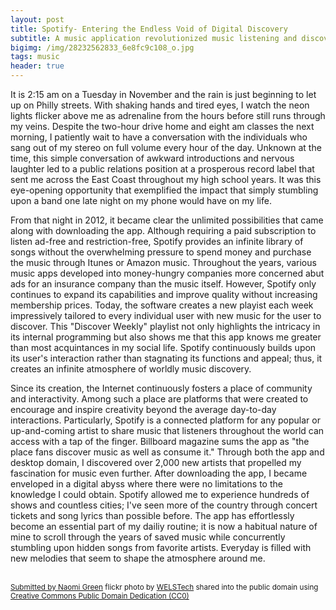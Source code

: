 ```yaml
---
layout: post
title: Spotify- Entering the Endless Void of Digital Discovery
subtitle: A music application revolutionized music listening and discovery
bigimg: /img/28232562833_6e8fc9c108_o.jpg
tags: music
header: true
---
```

It is 2:15 am on a Tuesday in November and the rain is just beginning to let up on Philly streets. With shaking hands and tired eyes, I watch the neon lights flicker above me as adrenaline from the hours before still runs through my veins. Despite the two-hour drive home and eight am classes the next morning, I patiently wait to have a conversation with the individuals who sang out of my stereo on full volume every hour of the day. Unknown at the time, this simple conversation of awkward introductions and nervous laughter led to a public relations position at a prosperous record label that sent me across the East Coast throughout my high school years. It was this eye-opening opportunity that exemplified the impact that simply stumbling upon a band one late night on my phone would have on my life. 

From that night in 2012, it became clear the unlimited possibilities that came along with downloading the app. Although requiring a paid subscription to listen ad-free and restriction-free, Spotify provides an infinite library of songs without the overwhelming pressure to spend money and purchase the music through Itunes or Amazon music. Throughout the years, various music apps developed into money-hungry companies more concerned abut ads for an insurance company than the music itself. However, Spotify only continues to expand its capabilities and improve quality without increasing membership prices. Today, the software creates a new playist each week impressively tailored to every individual user with new music for the user to discover. This "Discover Weekly" playlist not only highlights the intricacy in its internal programming but also shows me that this app knows me greater than most acquintances in my social life. Spotify continuously builds upon its user's interaction rather than stagnating its functions and appeal; thus, it creates an infinite atmosphere of worldly music discovery. 

Since its creation, the Internet continuously fosters a place of community and interactivity. Among such a place are platforms that were created to encourage and inspire creativity beyond the average day-to-day interactions. Particularly, Spotify is a connected platform for any popular or up-and-coming artist to share music that listeners throughout the world can access with a tap of the finger. Billboard magazine sums the app as "the place fans discover music as well as consume it." Through both the app and desktop domain, I discovered over 2,000 new artists that propelled my fascination for music even further. After downloading the app, I became enveloped in a digital abyss where there were no limitations to the knowledge I could obtain. Spotify allowed me to experience hundreds of shows and countless cities; I've seen more of the country through concert tickets and song lyrics than possible before. The app has effortlessly become an essential part of my dailiy routine; it is now a habitual nature of mine to scroll through the years of saved music while concurrently stumbling upon hidden songs from favorite artists. Everyday is filled with new melodies that seem to shape the atmosphere around me.



<a title="Submitted by Naomi Green"  src="https://farm9.static.flickr.com/8872/28232562833_e7a53f57a8.jpg" /></a><br /><small><a title="Submitted by Naomi Green" href="https://flickr.com/photos/90468817@N05/28232562833">Submitted by Naomi Green</a> flickr photo by <a href="https://flickr.com/people/90468817@N05">WELSTech</a> shared into the public domain using <a href="https://creativecommons.org/publicdomain/zero/1.0/">Creative Commons Public Domain Dedication (CC0)</a> </small>
